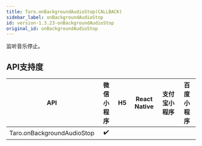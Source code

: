 ```yaml
---
title: Taro.onBackgroundAudioStop(CALLBACK)
sidebar_label: onBackgroundAudioStop
id: version-1.3.23-onBackgroundAudioStop
original_id: onBackgroundAudioStop
---
```



监听音乐停止。



## API支持度


| API | 微信小程序 | H5 | React Native | 支付宝小程序 | 百度小程序 |
| :-: | :-: | :-: | :-: | :-: | :-: |
| Taro.onBackgroundAudioStop | ✔️ |  |  |
